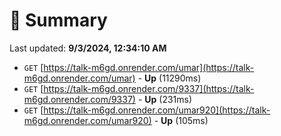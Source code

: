 # 📖 Summary
Last updated: **9/3/2024, 12:34:10 AM**

- `GET` [https://talk-m6gd.onrender.com/umar](https://talk-m6gd.onrender.com/umar) - **Up** (11290ms)
- `GET` [https://talk-m6gd.onrender.com/9337](https://talk-m6gd.onrender.com/9337) - **Up** (231ms)
- `GET` [https://talk-m6gd.onrender.com/umar920](https://talk-m6gd.onrender.com/umar920) - **Up** (105ms)
